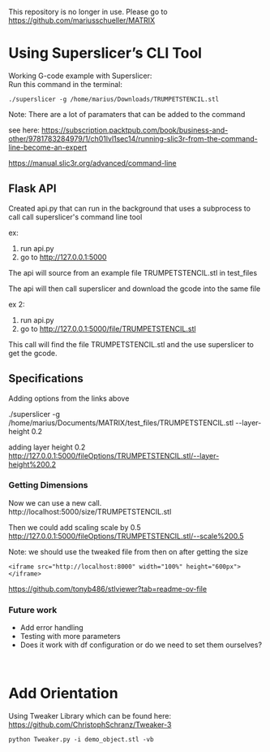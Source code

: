 This repository is no longer in use. Please go to https://github.com/mariusschueller/MATRIX

# Using Superslicer’s CLI Tool
Working G-code example with Superslicer:  
Run this command in the terminal:
```
./superslicer -g /home/marius/Downloads/TRUMPETSTENCIL.stl
```

Note: There are a lot of paramaters that can be added to the command

see here: https://subscription.packtpub.com/book/business-and-other/9781783284979/1/ch01lvl1sec14/running-slic3r-from-the-command-line-become-an-expert

https://manual.slic3r.org/advanced/command-line


## Flask API

Created api.py that can run in the background that uses a subprocess to call call superslicer's command line tool


ex:
1. run api.py
2. go to http://127.0.0.1:5000

The api will source from an example file TRUMPETSTENCIL.stl in test_files

The api will then call superslicer and download the gcode into the same file

ex 2:
1. run api.py
2. go to http://127.0.0.1:5000/file/TRUMPETSTENCIL.stl

This call will find the file TRUMPETSTENCIL.stl and the use superslicer to get the gcode.


## Specifications
Adding options from the links above

./superslicer -g /home/marius/Documents/MATRIX/test_files/TRUMPETSTENCIL.stl --layer-height 0.2

adding layer height 0.2
http://127.0.0.1:5000/fileOptions/TRUMPETSTENCIL.stl/--layer-height%200.2


### Getting Dimensions
Now we can use a new call.
http://localhost:5000/size/TRUMPETSTENCIL.stl

Then we could add scaling 
scale by 0.5
http://127.0.0.1:5000/fileOptions/TRUMPETSTENCIL.stl/--scale%200.5

Note: we should use the tweaked file from then on after getting the size

```
<iframe src="http://localhost:8000" width="100%" height="600px"></iframe>
```

https://github.com/tonyb486/stlviewer?tab=readme-ov-file

### Future work
- Add error handling
- Testing with more parameters
- Does it work with df configuration or do we need to set them ourselves? 

<br>

# Add Orientation
Using Tweaker Library which can be found here:
https://github.com/ChristophSchranz/Tweaker-3


```
python Tweaker.py -i demo_object.stl -vb
```



